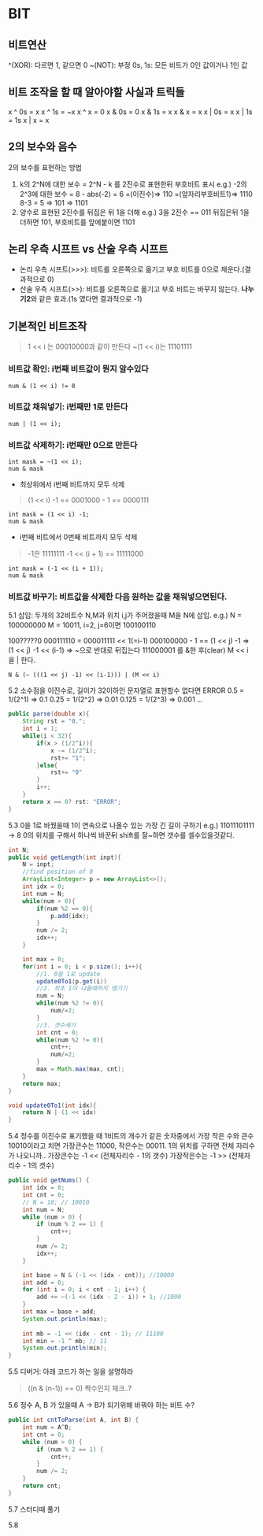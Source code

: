 # BIT

## 비트연산
^(XOR): 다르면 1, 같으면 0
~(NOT): 부정
0s, 1s: 모든 비트가 0인 값이거나 1인 값

## 비트 조작을 할 때 알아야할 사실과 트릭들
x ^ 0s = x
x ^ 1s = ~x
x ^ x = 0
x & 0s = 0
x & 1s = x
x & x = x
x | 0s = x
x | 1s = 1s
x | x = x

## 2의 보수와 음수
2의 보수를 표현하는 방법
1) k의 2^N에 대한 보수 = 2^N - k 를 2진수로 표현한뒤 부호비트 표시
e.g.) -2의 2^3에 대한 보수 = 8 - abs(-2) = 6 =(이진수)=> 110 =(앞자리부호비트1)=> 1110
8-3 = 5 => 101 => 1101
2) 양수로 표현된 2진수를 뒤집은 뒤 1을 더해
e.g.) 3을 2진수 == 011 뒤집은뒤 1을 더하면 101, 부호비트를 앞에붙이면 1101

## 논리 우측 시프트 vs 산술 우측 시프트
- 논리 우측 시프트(>>>): 비트를 오른쪽으로 옮기고 부호 비트를 0으로 채운다.(결과적으로 0)
- 산술 우측 시프트(>>): 비트를 오른쪽으로 옮기고 부호 비트는 바꾸지 않는다. **나누기2**와 같은 효과.(1s 였다면 결과적으로 -1)

## 기본적인 비트조작
> 1 << i 는 00010000과 같이 만든다
> ~(1 << i)는 11101111
### 비트값 확인: i번째 비트값이 뭔지 알수있다
```
num & (1 << i) != 0
```
### 비트값 채워넣기: i번째만 1로 만든다
```
num | (1 << i);
```
### 비트값 삭제하기: i번째만 0으로 만든다
```
int mask = ~(1 << i);
num & mask
```
- 최상위에서 i번째 비트까지 모두 삭제
> (1 << i) -1 == 0001000 - 1 == 0000111
```
int mask = (1 << i) -1;
num & mask
```
- i번째 비트에서 0번째 비트까지 모두 삭제
> -1은 11111111
> -1 << (i + 1) == 11111000
```
int mask = (-1 << (i + 1));
num & mask
```

### 비트값 바꾸기: 비트값을 삭제한 다음 원하는 값을 채워넣으면된다.

5.1 삽입: 두개의 32비트수 N,M과 위치 i,j가 주어졌을때 M을 N에 삽입.
e.g.) N = 100000000 M = 10011, i=2, j=6이면 100100110

100?????0
000111110 = 000011111 << 1(=i-1) 
         000100000 - 1 == (1 << j) -1
         => (1 << j) -1 << (i-1)
         => ~으로 반대로 뒤집는다
111000001 를 &한 후(clear)
M << i 을 | 한다.

```
N & (~ (((1 << j) -1) << (i-1))) | (M << i)
```

5.2 소수점을 이진수로, 길이가 32이하인 문자열로 표현할수 없다면 ERROR
0.5 = 1/(2^1) => 0.1 
0.25 = 1/(2^2) => 0.01
0.125 = 1/(2^3) => 0.001 ...
```java
public parse(double x){
    String rst = "0.";
    int i = 1;
    while(i < 32){
        if(x > (1/2^i)){
            x -= (1/2^i);
            rst+= "1";
        }else{
            rst+= "0"
        }
        i++;
    }
    return x == 0? rst: "ERROR";
}
```

5.3 0을 1로 바꿨을때 1이 연속으로 나올수 있는 가장 긴 길이 구하기
e.g.) 11011101111 -> 8
0의 위치를 구해서 하나씩 바꾼뒤 shift를 잘~하면 갯수를 셀수있을것같다.
```java
int N;
public void getLength(int inpt){
    N = inpt;
    //find position of 0
    ArrayList<Integer> p = new ArrayList<>();
    int idx = 0;
    int num = N;
    while(num > 0){
        if(num %2 == 0){
            p.add(idx);
        }
        num /= 2;
        idx++;
    }

    int max = 0;
    for(int i = 0; i < p.size(); i++){
        //1. 0을 1로 update
        update0To1(p.get(i))
        //2. 최초 1이 나올때까지 땡기기
        num = N;
        while(num %2 != 0){
            num/=2;
        }
        //3. 갯수세기
        int cnt = 0;
        while(num %2 != 0){
            cnt++;
            num/=2;
        }
        max = Math.max(max, cnt);
    }
    return max;
}

void update0To1(int idx){
    return N | (1 << idx)
}
```

5.4 정수를 이진수로 표기했을 때 1비트의 개수가 같은 숫자중에서 가장 작은 수와 큰수
10010이라고 치면 가장큰수는 11000, 작은수는 00011.
1의 위치를 구하면 전체 자리수가 나오니까..
가장큰수는 -1 << (전체자리수 - 1의 갯수)
가장작은수는 -1 >> (전체자리수 - 1의 갯수)
```java
public void getNums() {
	int idx = 0;
	int cnt = 0;
	// N = 18; // 10010
	int num = N;
	while (num > 0) {
		if (num % 2 == 1) {
			cnt++;
		}
		num /= 2;
		idx++;
	}

	int base = N & (-1 << (idx - cnt)); //10000
	int add = 0;
	for (int i = 0; i < cnt - 1; i++) {
		add += ~(-1 << (idx - 2 - i)) + 1; //1000
	}
	int max = base + add;
	System.out.println(max);
	
	int mb = -1 << (idx - cnt - 1); // 11100
	int min = -1 ^ mb; // 11
	System.out.println(min);
}
```

5.5 디버거: 아래 코드가 하는 일을 설명하라
> ((n & (n-1)) == 0)
짝수인지 체크..?

5.6 정수 A, B 가 있을때 A -> B가 되기위해 바꿔야 하는 비트 수?
```java
public int cntToParse(int A, int B) {
    int num = A^B;
    int cnt = 0;
    while (num > 0) {
        if (num % 2 == 1) {
            cnt++;
        }
        num /= 2;
    }
    return cnt;
}
```

5.7 스터디때 풀기

5.8
